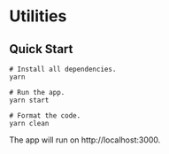 # Utilities

## Quick Start

```shell
# Install all dependencies.
yarn

# Run the app.
yarn start

# Format the code.
yarn clean
```

The app will run on http://localhost:3000.
